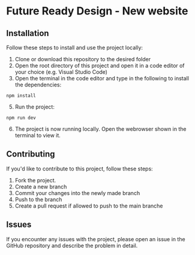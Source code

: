 
# Future Ready Design - New website 

## Installation 
Follow these steps to install and use the project locally:

1. Clone or download this repository to the desired folder
2. Open the root directory of this project and open it in a code editor of your choice (e.g. Visual Studio Code)
3. Open the terminal in the code editor and type in the following to install the dependencies:
```
npm install
```
5. Run the project:
```
npm run dev
```
6. The project is now running locally. Open the webrowser shown in the terminal to view it.

## Contributing
If you'd like to contribute to this project, follow these steps:

1. Fork the project.
2. Create a new branch
3. Commit your changes into the newly made branch
4. Push to the branch 
5. Create a pull request if allowed to push to the main branche

## Issues
If you encounter any issues with the project, please open an issue in the GitHub repository and describe the problem in detail.
